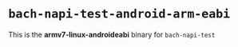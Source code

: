 # `bach-napi-test-android-arm-eabi`

This is the **armv7-linux-androideabi** binary for `bach-napi-test`
